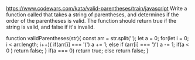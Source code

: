 https://www.codewars.com/kata/valid-parentheses/train/javascript
Write a function called that takes a string of parentheses, and determines if the order of the parentheses is valid. The function should return true if the string is valid, and false if it's invalid.

function validParentheses(str){
  const arr = str.split('');
  let a = 0;
  for(let i  = 0; i < arr.length; i++){
    if(arr[i] === '(') a += 1;
    else if (arr[i] === ')') a -= 1;
    if(a < 0 ) return false;
  }
  if(a === 0) return true;
  else return false;
}